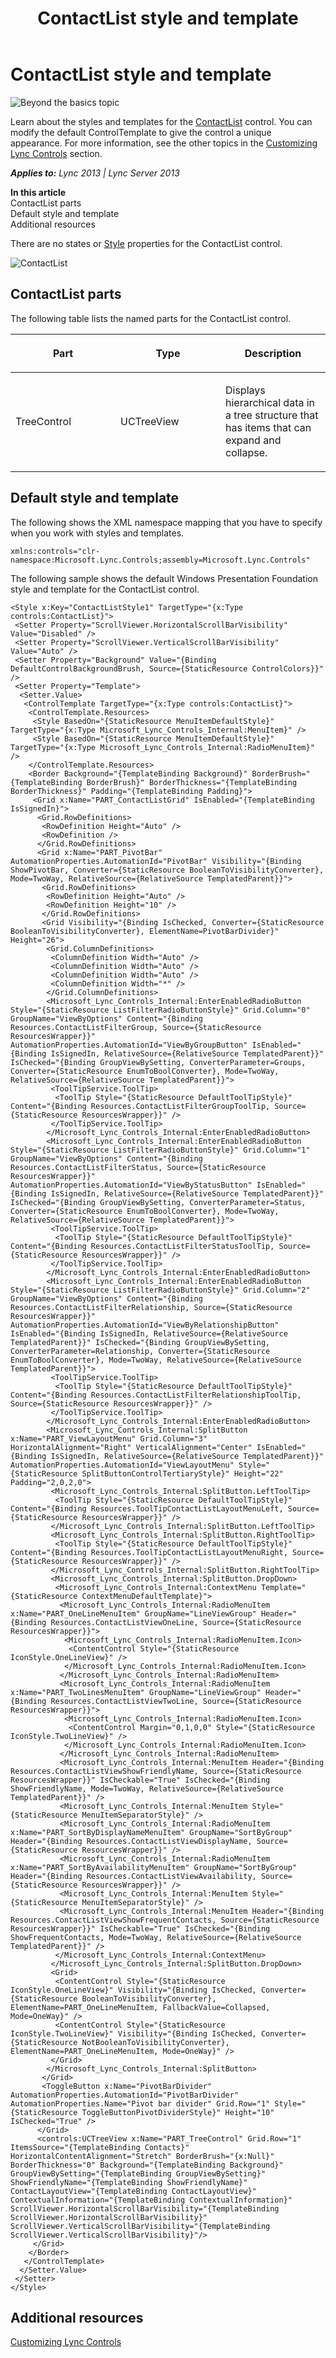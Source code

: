 ﻿---
title: ContactList style and template
TOCTitle: ContactList style and template
ms:assetid: cdf0e828-6841-4bfd-98a8-39c10b658703
ms:mtpsurl: https://msdn.microsoft.com/en-us/library/JJ933196(v=office.15)
ms:contentKeyID: 50877337
ms.date: 07/24/2014
mtps_version: v=office.15
---

# ContactList style and template

![Beyond the basics topic](images/JJ945548.mod_icon_beyondbasics_long(Office.15).png "Beyond the basics topic")

Learn about the styles and templates for the [ContactList](contactlist-class-microsoft-lync-controls_1.md) control. You can modify the default ControlTemplate to give the control a unique appearance. For more information, see the other topics in the [Customizing Lync Controls](customizing-lync-controls.md) section.


_**Applies to:** Lync 2013 | Lync Server 2013_

**In this article**  
ContactList parts  
Default style and template  
Additional resources  

There are no states or [Style](http://msdn.microsoft.com/en-us/library/system.windows.style\(vs.95\).aspx) properties for the ContactList control.

![ContactList](images/JJ945579.ContactList_rtm(Office.15).png "ContactList")

## ContactList parts

The following table lists the named parts for the ContactList control.

<table>
<colgroup>
<col style="width: 33%" />
<col style="width: 33%" />
<col style="width: 33%" />
</colgroup>
<thead>
<tr class="header">
<th><p>Part</p></th>
<th><p>Type</p></th>
<th><p>Description</p></th>
</tr>
</thead>
<tbody>
<tr class="odd">
<td><p>TreeControl</p></td>
<td><p>UCTreeView</p></td>
<td><p>Displays hierarchical data in a tree structure that has items that can expand and collapse.</p></td>
</tr>
</tbody>
</table>


## Default style and template

The following shows the XML namespace mapping that you have to specify when you work with styles and templates.

    xmlns:controls="clr-namespace:Microsoft.Lync.Controls;assembly=Microsoft.Lync.Controls"

The following sample shows the default Windows Presentation Foundation style and template for the ContactList control.

    <Style x:Key="ContactListStyle1" TargetType="{x:Type controls:ContactList}">
     <Setter Property="ScrollViewer.HorizontalScrollBarVisibility" Value="Disabled" />
     <Setter Property="ScrollViewer.VerticalScrollBarVisibility" Value="Auto" />
     <Setter Property="Background" Value="{Binding DefaultControlBackgroundBrush, Source={StaticResource ControlColors}}" />
     <Setter Property="Template">
      <Setter.Value>               
       <ControlTemplate TargetType="{x:Type controls:ContactList}">
        <ControlTemplate.Resources>                       
         <Style BasedOn="{StaticResource MenuItemDefaultStyle}" TargetType="{x:Type Microsoft_Lync_Controls_Internal:MenuItem}" />
         <Style BasedOn="{StaticResource MenuItemDefaultStyle}" TargetType="{x:Type Microsoft_Lync_Controls_Internal:RadioMenuItem}" />
        </ControlTemplate.Resources>
        <Border Background="{TemplateBinding Background}" BorderBrush="{TemplateBinding BorderBrush}" BorderThickness="{TemplateBinding BorderThickness}" Padding="{TemplateBinding Padding}">
         <Grid x:Name="PART_ContactListGrid" IsEnabled="{TemplateBinding IsSignedIn}">
          <Grid.RowDefinitions>                               
           <RowDefinition Height="Auto" />                                
           <RowDefinition />
          </Grid.RowDefinitions>                            
          <Grid x:Name="PART_PivotBar" AutomationProperties.AutomationId="PivotBar" Visibility="{Binding ShowPivotBar, Converter={StaticResource BooleanToVisibilityConverter}, Mode=TwoWay, RelativeSource={RelativeSource TemplatedParent}}">
           <Grid.RowDefinitions>
            <RowDefinition Height="Auto" />
            <RowDefinition Height="10" />
           </Grid.RowDefinitions>
           <Grid Visibility="{Binding IsChecked, Converter={StaticResource BooleanToVisibilityConverter}, ElementName=PivotBarDivider}" Height="26">
            <Grid.ColumnDefinitions>                           
             <ColumnDefinition Width="Auto" />
             <ColumnDefinition Width="Auto" />
             <ColumnDefinition Width="Auto" />                            
             <ColumnDefinition Width="*" />
            </Grid.ColumnDefinitions>                        
            <Microsoft_Lync_Controls_Internal:EnterEnabledRadioButton Style="{StaticResource ListFilterRadioButtonStyle}" Grid.Column="0" GroupName="ViewByOptions" Content="{Binding Resources.ContactListFilterGroup, Source={StaticResource ResourcesWrapper}}" AutomationProperties.AutomationId="ViewByGroupButton" IsEnabled="{Binding IsSignedIn, RelativeSource={RelativeSource TemplatedParent}}" IsChecked="{Binding GroupViewBySetting, ConverterParameter=Groups, Converter={StaticResource EnumToBoolConverter}, Mode=TwoWay, RelativeSource={RelativeSource TemplatedParent}}">
             <ToolTipService.ToolTip>
              <ToolTip Style="{StaticResource DefaultToolTipStyle}" Content="{Binding Resources.ContactListFilterGroupToolTip, Source={StaticResource ResourcesWrapper}}" />
             </ToolTipService.ToolTip>
            </Microsoft_Lync_Controls_Internal:EnterEnabledRadioButton>
            <Microsoft_Lync_Controls_Internal:EnterEnabledRadioButton Style="{StaticResource ListFilterRadioButtonStyle}" Grid.Column="1" GroupName="ViewByOptions" Content="{Binding Resources.ContactListFilterStatus, Source={StaticResource ResourcesWrapper}}" AutomationProperties.AutomationId="ViewByStatusButton" IsEnabled="{Binding IsSignedIn, RelativeSource={RelativeSource TemplatedParent}}" IsChecked="{Binding GroupViewBySetting, ConverterParameter=Status, Converter={StaticResource EnumToBoolConverter}, Mode=TwoWay, RelativeSource={RelativeSource TemplatedParent}}">
             <ToolTipService.ToolTip>
              <ToolTip Style="{StaticResource DefaultToolTipStyle}" Content="{Binding Resources.ContactListFilterStatusToolTip, Source={StaticResource ResourcesWrapper}}" />
             </ToolTipService.ToolTip>
            </Microsoft_Lync_Controls_Internal:EnterEnabledRadioButton>
            <Microsoft_Lync_Controls_Internal:EnterEnabledRadioButton Style="{StaticResource ListFilterRadioButtonStyle}" Grid.Column="2" GroupName="ViewByOptions" Content="{Binding Resources.ContactListFilterRelationship, Source={StaticResource ResourcesWrapper}}" AutomationProperties.AutomationId="ViewByRelationshipButton" IsEnabled="{Binding IsSignedIn, RelativeSource={RelativeSource TemplatedParent}}" IsChecked="{Binding GroupViewBySetting, ConverterParameter=Relationship, Converter={StaticResource EnumToBoolConverter}, Mode=TwoWay, RelativeSource={RelativeSource TemplatedParent}}">
             <ToolTipService.ToolTip>
              <ToolTip Style="{StaticResource DefaultToolTipStyle}" Content="{Binding Resources.ContactListFilterRelationshipToolTip, Source={StaticResource ResourcesWrapper}}" />
             </ToolTipService.ToolTip>
            </Microsoft_Lync_Controls_Internal:EnterEnabledRadioButton>                        
            <Microsoft_Lync_Controls_Internal:SplitButton x:Name="PART_ViewLayoutMenu" Grid.Column="3" HorizontalAlignment="Right" VerticalAlignment="Center" IsEnabled="{Binding IsSignedIn, RelativeSource={RelativeSource TemplatedParent}}" AutomationProperties.AutomationId="ViewLayoutMenu" Style="{StaticResource SplitButtonControlTertiaryStyle}" Height="22" Padding="2,0,2,0">
             <Microsoft_Lync_Controls_Internal:SplitButton.LeftToolTip>
              <ToolTip Style="{StaticResource DefaultToolTipStyle}" Content="{Binding Resources.ToolTipContactListLayoutMenuLeft, Source={StaticResource ResourcesWrapper}}" />
             </Microsoft_Lync_Controls_Internal:SplitButton.LeftToolTip>
             <Microsoft_Lync_Controls_Internal:SplitButton.RightToolTip>
              <ToolTip Style="{StaticResource DefaultToolTipStyle}" Content="{Binding Resources.ToolTipContactListLayoutMenuRight, Source={StaticResource ResourcesWrapper}}" />
             </Microsoft_Lync_Controls_Internal:SplitButton.RightToolTip>                                       
             <Microsoft_Lync_Controls_Internal:SplitButton.DropDown>
              <Microsoft_Lync_Controls_Internal:ContextMenu Template="{StaticResource ContextMenuDefaultTemplate}">                                               
               <Microsoft_Lync_Controls_Internal:RadioMenuItem x:Name="PART_OneLineMenuItem" GroupName="LineViewGroup" Header="{Binding Resources.ContactListViewOneLine, Source={StaticResource ResourcesWrapper}}">
                <Microsoft_Lync_Controls_Internal:RadioMenuItem.Icon>
                 <ContentControl Style="{StaticResource IconStyle.OneLineView}" />
                </Microsoft_Lync_Controls_Internal:RadioMenuItem.Icon>
               </Microsoft_Lync_Controls_Internal:RadioMenuItem>
               <Microsoft_Lync_Controls_Internal:RadioMenuItem x:Name="PART_TwoLinesMenuItem" GroupName="LineViewGroup" Header="{Binding Resources.ContactListViewTwoLine, Source={StaticResource ResourcesWrapper}}">
                <Microsoft_Lync_Controls_Internal:RadioMenuItem.Icon>
                 <ContentControl Margin="0,1,0,0" Style="{StaticResource IconStyle.TwoLineView}" />
                </Microsoft_Lync_Controls_Internal:RadioMenuItem.Icon>
               </Microsoft_Lync_Controls_Internal:RadioMenuItem>                                                
               <Microsoft_Lync_Controls_Internal:MenuItem Header="{Binding Resources.ContactListViewShowFriendlyName, Source={StaticResource ResourcesWrapper}}" IsCheckable="True" IsChecked="{Binding ShowFriendlyName, Mode=TwoWay, RelativeSource={RelativeSource TemplatedParent}}" />
               <Microsoft_Lync_Controls_Internal:MenuItem Style="{StaticResource MenuItemSeparatorStyle}" />                                                
               <Microsoft_Lync_Controls_Internal:RadioMenuItem x:Name="PART_SortByDisplayNameMenuItem" GroupName="SortByGroup" Header="{Binding Resources.ContactListViewDisplayName, Source={StaticResource ResourcesWrapper}}" />
               <Microsoft_Lync_Controls_Internal:RadioMenuItem x:Name="PART_SortByAvailabilityMenuItem" GroupName="SortByGroup" Header="{Binding Resources.ContactListViewAvailability, Source={StaticResource ResourcesWrapper}}" />
               <Microsoft_Lync_Controls_Internal:MenuItem Style="{StaticResource MenuItemSeparatorStyle}" />
               <Microsoft_Lync_Controls_Internal:MenuItem Header="{Binding Resources.ContactListViewShowFrequentContacts, Source={StaticResource ResourcesWrapper}}" IsCheckable="True" IsChecked="{Binding ShowFrequentContacts, Mode=TwoWay, RelativeSource={RelativeSource TemplatedParent}}" />
              </Microsoft_Lync_Controls_Internal:ContextMenu>
             </Microsoft_Lync_Controls_Internal:SplitButton.DropDown>                                        
             <Grid>
              <ContentControl Style="{StaticResource IconStyle.OneLineView}" Visibility="{Binding IsChecked, Converter={StaticResource BooleanToVisibilityConverter}, ElementName=PART_OneLineMenuItem, FallbackValue=Collapsed, Mode=OneWay}" />
              <ContentControl Style="{StaticResource IconStyle.TwoLineView}" Visibility="{Binding IsChecked, Converter={StaticResource NotBooleanToVisibilityConverter}, ElementName=PART_OneLineMenuItem, Mode=OneWay}" />
             </Grid>                                        
            </Microsoft_Lync_Controls_Internal:SplitButton>
           </Grid>
           <ToggleButton x:Name="PivotBarDivider" AutomationProperties.AutomationId="PivotBarDivider" AutomationProperties.Name="Pivot bar divider" Grid.Row="1" Style="{StaticResource ToggleButtonPivotDividerStyle}" Height="10" IsChecked="True" />
          </Grid>                            
          <controls:UCTreeView x:Name="PART_TreeControl" Grid.Row="1" ItemsSource="{TemplateBinding Contacts}" HorizontalContentAlignment="Stretch" BorderBrush="{x:Null}" BorderThickness="0" Background="{TemplateBinding Background}" GroupViewBySetting="{TemplateBinding GroupViewBySetting}" ShowFriendlyName="{TemplateBinding ShowFriendlyName}" ContactLayoutView="{TemplateBinding ContactLayoutView}" ContextualInformation="{TemplateBinding ContextualInformation}" ScrollViewer.HorizontalScrollBarVisibility="{TemplateBinding ScrollViewer.HorizontalScrollBarVisibility}" ScrollViewer.VerticalScrollBarVisibility="{TemplateBinding ScrollViewer.VerticalScrollBarVisibility}"/>
         </Grid>
        </Border>
       </ControlTemplate>
      </Setter.Value>
     </Setter>
    </Style>

## Additional resources

[Customizing Lync Controls](customizing-lync-controls.md)

